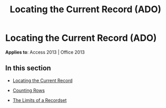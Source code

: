 ﻿---
title: Locating the Current Record (ADO)
TOCTitle: Locating the Current Record
ms:assetid: dd522afe-bd03-4a6a-8932-6e925489399f
ms:mtpsurl: https://msdn.microsoft.com/library/JJ250119(v=office.15)
ms:contentKeyID: 48548153
ms.date: 09/18/2015
mtps_version: v=office.15
---

# Locating the Current Record (ADO)


**Applies to**: Access 2013 | Office 2013

## In this section

  - [Locating the Current Record](locating-the-current-record.md)

  - [Counting Rows](counting-rows.md)

  - [The Limits of a Recordset](the-limits-of-a-recordset.md)

